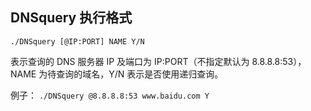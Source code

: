 ## DNSquery 执行格式

`./DNSquery [@IP:PORT] NAME Y/N`

表示查询的 DNS 服务器 IP 及端口为 IP:PORT（不指定默认为 8.8.8.8:53），NAME 为待查询的域名，Y/N 表示是否使用递归查询。

例子：
`./DNSquery @8.8.8.8:53 www.baidu.com Y`